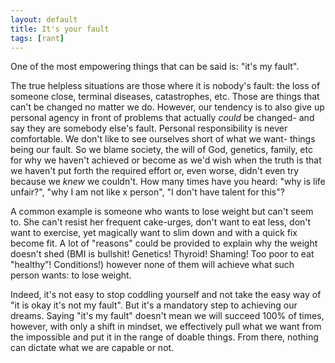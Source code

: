 ```yaml
---
layout: default
title: It's your fault
tags: [rant]
---
```


One of the most empowering things that can be said is: "it's my fault".

The true helpless situations are those where it is nobody's fault: the loss of someone close, terminal diseases, catastrophes, etc. Those are things that can't be changed no matter we do. However, our tendency is to also give up personal agency in front of problems that actually _could_ be changed- and say they are somebody else's fault. Personal responsibility is never comfortable. We don't like to see ourselves short of what we want- things being our fault. So we blame society, the will of God, genetics, family, etc for why we haven't achieved or become as we'd wish when the truth is that we haven't put forth the required effort or, even worse, didn't even try because we _knew_ we couldn't. How many times have you heard: "why is life unfair?", "why I am not like x person", "I don't have talent for this"?

A common example is someone who wants to lose weight but can't seem to. She can't resist her frequent cake-urges, don't want to eat less, don't want to exercise, yet magically want to slim down and with a quick fix become fit. A lot of "reasons" could be provided to explain why the weight doesn't shed (BMI is bullshit! Genetics! Thyroid! Shaming! Too poor to eat "healthy”! Conditions!) however none of them will achieve what such person wants: to lose weight.

Indeed, it's not easy to stop coddling yourself and not take the easy way of "it is okay it's not my fault". But it's a mandatory step to achieving our dreams. Saying "it's my fault" doesn't mean we will succeed 100% of times, however, with only a shift in mindset, we effectively pull what we want from the impossible and put it in the range of doable things. From there, nothing can dictate what we are capable or not.
